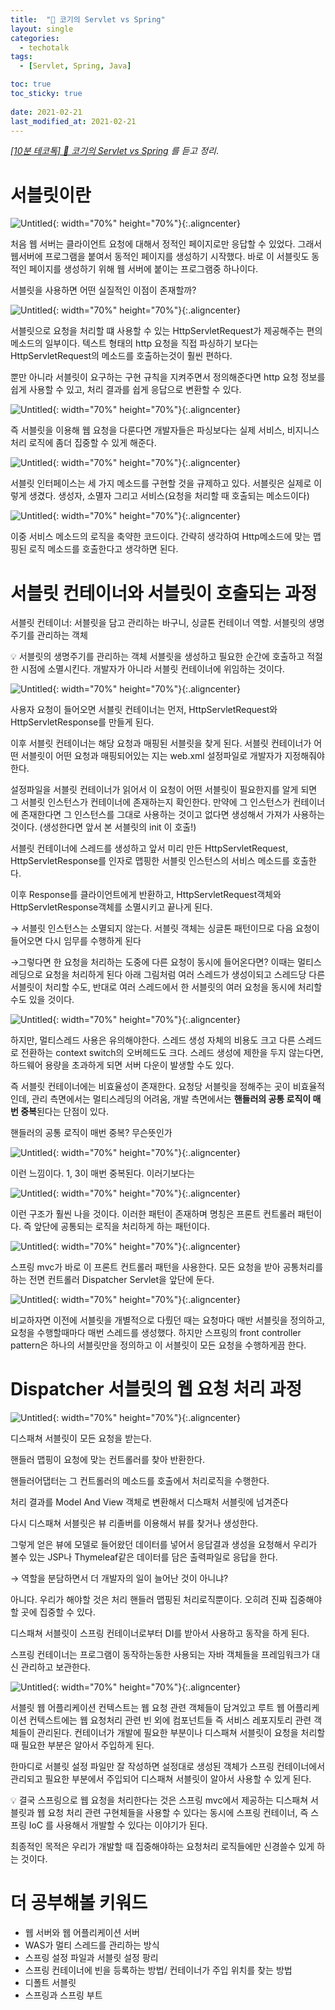 ```yaml
---
title:  "🐶 코기의 Servlet vs Spring"
layout: single
categories:
  - techotalk
tags:
  - [Servlet, Spring, Java]

toc: true
toc_sticky: true
 
date: 2021-02-21
last_modified_at: 2021-02-21
---
```

*[[10분 테코톡] 🐶 코기의 Servlet vs Spring](https://www.youtube.com/watch?v=calGCwG_B4Y) 를 듣고 정리*.

# 서블릿이란

![Untitled](/assets/img/techo-servlet/Untitled.png){: width="70%" height="70%"}{:.aligncenter}

처음 웹 서버는 클라이언트 요청에 대해서 정적인 페이지로만 응답할 수 있었다. 그래서 웹서버에 프로그램을 붙여서 동적인 페이지를 생성하기 시작했다. 바로 이 서블릿도 동적인 페이지를 생성하기 위해 웹 서버에 붙이는 프로그램중 하나이다.

서블릿을 사용하면 어떤 실질적인 이점이 존재할까?

![Untitled](/assets/img/techo-servlet/Untitled%201.png){: width="70%" height="70%"}{:.aligncenter}

서블릿으로 요청을 처리할 떄 사용할 수 있는 HttpServletRequest가 제공해주는 편의 메소드의 일부이다. 텍스트 형태의 http 요청을 직접 파싱하기 보다는 HttpServletRequest의 메소드를 호출하는것이 훨씬 편하다.

뿐만 아니라 서블릿이 요구하는 구현 규칙을 지켜주면서 정의해준다면 http 요청 정보를 쉽게 사용할 수 있고, 처리 결과를 쉽게 응답으로 변환할 수 있다. 

![Untitled](/assets/img/techo-servlet/Untitled%202.png){: width="70%" height="70%"}{:.aligncenter}

즉 서블릿을 이용해 웹 요청을 다룬다면 개발자들은 파싱보다는 실제 서비스, 비지니스 처리 로직에 좀더 집중할 수 있게 해준다.

![Untitled](/assets/img/techo-servlet/Untitled%203.png){: width="70%" height="70%"}{:.aligncenter}

서블릿 인터페이스는 세 가지 메소드를 구현할 것을 규제하고 있다. 서블릿은 실제로 이렇게 생겼다. 생성자, 소멸자 그리고 서비스(요청을 처리할 때 호출되는 메소드이다)

![Untitled](/assets/img/techo-servlet/Untitled%204.png){: width="70%" height="70%"}{:.aligncenter}

이중 서비스 메소드의 로직을 축약한 코드이다. 간략히 생각하여 Http메소드에 맞는 맵핑된 로직 메소드를 호출한다고 생각하면 된다.

# 서블릿 컨테이너와 서블릿이 호출되는 과정

서블릿 컨테이너: 서블릿을 담고 관리하는 바구니, 싱글톤 컨테이너 역할. 서블릿의 생명주기를 관리하는 객체

<aside>
💡 서블릿의 생명주기를 관리하는 객체
서블릿을 생성하고 필요한 순간에 호출하고 적절한 시점에 소멸시킨다. 개발자가 아니라 서블릿 컨테이너에 위임하는 것이다.

</aside>

![Untitled](/assets/img/techo-servlet/Untitled%205.png){: width="70%" height="70%"}{:.aligncenter}

사용자 요청이 들어오면 서블릿 컨테이너는 먼저, HttpServletRequest와 HttpServletResponse를 만들게 된다.

이후 서블릿 컨테이너는 해당 요청과 매핑된 서블릿을 찾게 된다. 서블릿 컨테이너가 어떤 서블릿이 어떤 요청과 매핑되어있는 지는 web.xml 설정파일로 개발자가 지정해줘야한다.

 설정파일을  서블릿 컨테이너가 읽어서 이 요청이 어떤 서블릿이 필요한지를 알게 되면 그 서블릿 인스턴스가 컨테이너에 존재하는지 확인한다. 만약에 그 인스턴스가 컨테이너에 존재한다면 그 인스턴스를 그대로 사용하는 것이고 없다면 생성해서 가져가 사용하는 것이다. (생성한다면 앞서 본 서블릿의 init 이 호출!)

서블릿 컨테이너에 스레드를 생성하고 앞서 미리 만든 HttpServletRequest, HttpServletResponse를 인자로 맵핑한 서블릿 인스턴스의 서비스 메소드를 호출한다.

이후 Response를 클라이언트에게 반환하고, HttpServletRequest객체와 HttpServletResponse객체를 소멸시키고 끝나게 된다.

→ 서블릿 인스턴스는 소멸되지 않는다. 서블릿 객체는 싱글톤 패턴이므로 다음 요청이 들어오면 다시 임무를 수행하게 된다

→그렇다면 한 요청을 처리하는 도중에 다른 요청이 동시에 들어온다면? 이때는 멀티스레딩으로 요청을 처리하게 된다 아래 그림처럼 여러 스레드가 생성이되고 스레드당 다른 서블릿이 처리할 수도, 반대로 여러 스레드에서 한 서블릿의 여러 요청을 동시에 처리할 수도 있을 것이다.

![Untitled](/assets/img/techo-servlet/Untitled%206.png){: width="70%" height="70%"}{:.aligncenter}

하지만, 멀티스레드 사용은 유의해야한다. 스레드 생성 자체의 비용도 크고 다른 스레드로 전환하는 context switch의 오버헤드도 크다. 스레드 생성에 제한을 두지 않는다면,  하드웨어 용량을 초과하게 되면 서버 다운이 발생할 수도 있다.

즉 서블릿 컨테이너에는 비효율성이 존재한다. 요청당 서블릿을 정해주는 곳이 비효율적인데, 관리 측면에서는 멀티스레딩의 어려움, 개발 측면에서는 **핸들러의 공통 로직이 매번 중복**된다는 단점이 있다.

핸들러의 공통 로직이 매번 중복? 무슨뜻인가

![Untitled](/assets/img/techo-servlet/Untitled%207.png){: width="70%" height="70%"}{:.aligncenter}

이런 느낌이다. 1, 3이 매번 중복된다. 이러기보다는

![Untitled](/assets/img/techo-servlet/Untitled%208.png){: width="70%" height="70%"}{:.aligncenter}

이런 구조가 훨씬 나을 것이다. 이러한 패턴이 존재하며 명칭은 프론트 컨트롤러 패턴이다. 즉 앞단에 공통되는 로직을 처리하게 하는 패턴이다. 

![Untitled](/assets/img/techo-servlet/Untitled%209.png){: width="70%" height="70%"}{:.aligncenter}

스프링 mvc가 바로 이 프론트 컨트롤러 패턴을 사용한다. 모든 요청을 받아 공통처리를 하는 전면 컨트롤러 Dispatcher Servlet을 앞단에 둔다.

![Untitled](/assets/img/techo-servlet/Untitled%2010.png){: width="70%" height="70%"}{:.aligncenter}

비교하자면 이전에 서블릿을 개별적으로 다뤘던 때는 요청마다 매반 서블릿을 정의하고,  요청을 수행할때마다 매번 스레드를 생성했다. 하지만 스프링의 front controller pattern은  하나의 서블릿만을 정의하고 이 서블릿이 모든 요청을 수행하게끔 한다. 

# Dispatcher 서블릿의 웹 요청 처리 과정

![Untitled](/assets/img/techo-servlet/Untitled%2011.png){: width="70%" height="70%"}{:.aligncenter}

디스패쳐 서블릿이 모든 요청을 받는다.

핸들러 맵핑이 요청에 맞는 컨트롤러를 찾아 반환한다.

핸들러어댑터는 그 컨트롤러의 메소드를 호출에서 처리로직을 수행한다.

처리 결과를 Model And View 객체로 변환해서 디스패처 서블릿에 넘겨준다

다시 디스패쳐 서블릿은 뷰 리졸버를 이용해서 뷰를 찾거나 생성한다. 

그렇게 얻은 뷰에 모델로 들어왔던 데이터를 넣어서 응답결과 생성을 요청해서 우리가 볼수 있는 JSP나 Thymeleaf같은  데이터를 담은 출력파일로 응답을 한다.

→ 역할을 분담하면서 더 개발자의 일이 늘어난 것이 아니냐?

아니다. 우리가 해야할 것은 처리 핸들러 맵핑된 처리로직뿐이다. 오히려 진짜 집중해야할 곳에 집중할 수 있다.

디스패쳐 서블릿이 스프링 컨테이너로부터 DI를 받아서 사용하고 동작을 하게 된다.

스프링 컨테이너는 프로그램이 동작하는동한 사용되는 자바 객체들을 프레임워크가 대신 관리하고 보관한다.

![Untitled](/assets/img/techo-servlet/Untitled%2012.png){: width="70%" height="70%"}{:.aligncenter}

서블릿 웹 어플리케이션 컨텍스트는 웹 요청 관련 객체들이 담겨있고 루트 웹 어플리케이션 컨텍스트에는 웹 요청처리 관련 빈 외에 컴포넌트들 즉 서비스 레포지토리 관련 객체들이 관리된다. 컨테이너가 개발에 필요한 부분이나 디스패쳐 서블릿이 요청을 처리할 때 필요한 부분은 알아서 주입하게 된다. 

한마디로 서블릿 설정 파일만 잘 작성하면 설정대로 생성된 객체가 스프링 컨테이너에서 관리되고 필요한 부분에서 주입되어 디스패쳐 서블릿이 알아서 사용할 수 있게 된다.

<aside>
💡 결국 스프링으로 웹 요청을 처리한다는 것은 스프링 mvc에서 제공하는 디스패쳐 서블릿과 웹 요청 처리 관련 구현체들을 사용할 수 있다는 동시에 스프링 컨테이너, 즉 스프링 IoC 를 사용해서 개발할 수 있다는 이야기가 된다.

최종적인 목적은  우리가 개발할 때 집중해야하는 요청처리 로직들에만 신경쓸수 있게 하는 것이다.

</aside>

# 더 공부해볼 키워드

- 웹 서버와 웹 어플리케이션 서버
- WAS가 멀티 스레드를 관리하는 방식
- 스프링 설정 파일과 서블릿 설정 팡리
- 스프링 컨테이너에 빈을 등록하는 방법/ 컨테이너가 주입 위치를 찾는 방법
- 디폴트 서블릿
- 스프링과 스프링 부트